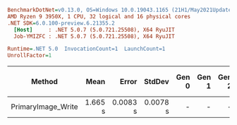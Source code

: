 ``` ini

BenchmarkDotNet=v0.13.0, OS=Windows 10.0.19043.1165 (21H1/May2021Update)
AMD Ryzen 9 3950X, 1 CPU, 32 logical and 16 physical cores
.NET SDK=6.0.100-preview.6.21355.2
  [Host]     : .NET 5.0.7 (5.0.721.25508), X64 RyuJIT
  Job-YMIZFC : .NET 5.0.7 (5.0.721.25508), X64 RyuJIT

Runtime=.NET 5.0  InvocationCount=1  LaunchCount=1  
UnrollFactor=1  

```
|             Method |    Mean |    Error |   StdDev | Gen 0 | Gen 1 | Gen 2 | Allocated | Allocated native memory | Native memory leak |
|------------------- |--------:|---------:|---------:|------:|------:|------:|----------:|------------------------:|-------------------:|
| PrimaryImage_Write | 1.665 s | 0.0083 s | 0.0078 s |     - |     - |     - |      80 B |           210,038,234 B |       18,048,557 B |
